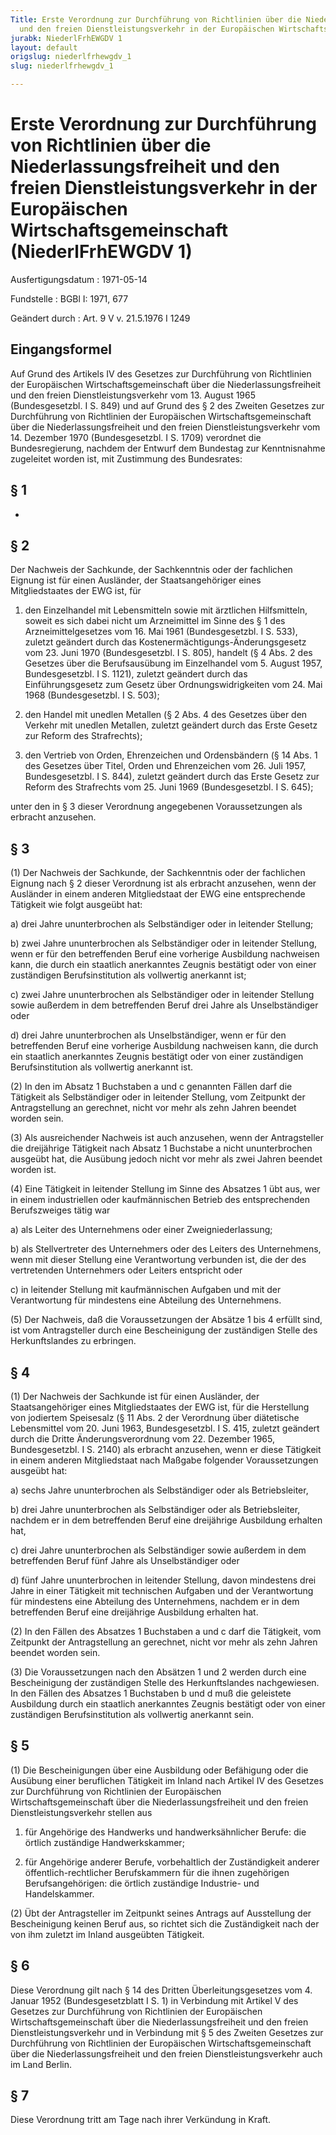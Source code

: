 ```yaml
---
Title: Erste Verordnung zur Durchführung von Richtlinien über die Niederlassungsfreiheit
  und den freien Dienstleistungsverkehr in der Europäischen Wirtschaftsgemeinschaft
jurabk: NiederlFrhEWGDV 1
layout: default
origslug: niederlfrhewgdv_1
slug: niederlfrhewgdv_1

---
```


# Erste Verordnung zur Durchführung von Richtlinien über die Niederlassungsfreiheit und den freien Dienstleistungsverkehr in der Europäischen Wirtschaftsgemeinschaft (NiederlFrhEWGDV 1)

Ausfertigungsdatum
:   1971-05-14

Fundstelle
:   BGBl I: 1971, 677

Geändert durch
:   Art. 9 V v. 21.5.1976 I 1249


## Eingangsformel

Auf Grund des Artikels IV des Gesetzes zur Durchführung von Richtlinien der Europäischen Wirtschaftsgemeinschaft über die Niederlassungsfreiheit und den freien Dienstleistungsverkehr vom 13. August 1965 (Bundesgesetzbl. I S. 849) und auf Grund des § 2 des Zweiten Gesetzes zur Durchführung von Richtlinien der Europäischen Wirtschaftsgemeinschaft über die Niederlassungsfreiheit und den freien Dienstleistungsverkehr vom 14. Dezember 1970 (Bundesgesetzbl. I S. 1709) verordnet die Bundesregierung, nachdem der Entwurf dem Bundestag zur Kenntnisnahme zugeleitet worden ist, mit Zustimmung des Bundesrates:


## § 1

-


## § 2

Der Nachweis der Sachkunde, der Sachkenntnis oder der fachlichen Eignung ist für einen Ausländer, der Staatsangehöriger eines Mitgliedstaates der EWG ist, für

1.  den Einzelhandel mit Lebensmitteln sowie mit ärztlichen Hilfsmitteln, soweit es sich dabei nicht um Arzneimittel im Sinne des
    § 1 des Arzneimittelgesetzes vom 16. Mai 1961 (Bundesgesetzbl. I S. 533), zuletzt geändert durch das Kostenermächtigungs-Änderungsgesetz vom 23. Juni 1970 (Bundesgesetzbl. I S. 805),                    handelt (§ 4 Abs. 2 des Gesetzes über die Berufsausübung im Einzelhandel vom 5. August 1957, Bundesgesetzbl. I S. 1121),
    zuletzt geändert durch das Einführungsgesetz zum Gesetz über Ordnungswidrigkeiten vom 24. Mai 1968 (Bundesgesetzbl. I S. 503);


2.  den Handel mit unedlen Metallen (§ 2 Abs. 4 des Gesetzes über den Verkehr mit unedlen Metallen,
    zuletzt geändert durch das Erste Gesetz zur Reform des Strafrechts);


3.  den Vertrieb von Orden, Ehrenzeichen und Ordensbändern (§ 14 Abs. 1 des Gesetzes über Titel, Orden und Ehrenzeichen vom 26. Juli 1957, Bundesgesetzbl. I S. 844),
    zuletzt geändert durch das Erste Gesetz zur Reform des Strafrechts vom 25. Juni 1969 (Bundesgesetzbl. I S. 645);



unter den in § 3 dieser Verordnung angegebenen Voraussetzungen als erbracht anzusehen.


## § 3

(1) Der Nachweis der Sachkunde, der Sachkenntnis oder der fachlichen Eignung nach § 2 dieser Verordnung ist als erbracht anzusehen, wenn der Ausländer in einem anderen Mitgliedstaat der EWG eine entsprechende Tätigkeit wie folgt ausgeübt hat:

a)  drei Jahre ununterbrochen als Selbständiger oder in leitender Stellung;


b)  zwei Jahre ununterbrochen als Selbständiger oder in leitender Stellung, wenn er für den betreffenden Beruf eine vorherige Ausbildung nachweisen kann, die durch ein staatlich anerkanntes Zeugnis bestätigt oder von einer zuständigen Berufsinstitution als vollwertig anerkannt ist;


c)  zwei Jahre ununterbrochen als Selbständiger oder in leitender Stellung sowie außerdem in dem betreffenden Beruf drei Jahre als Unselbständiger oder


d)  drei Jahre ununterbrochen als Unselbständiger, wenn er für den betreffenden Beruf eine vorherige Ausbildung nachweisen kann, die durch ein staatlich anerkanntes Zeugnis bestätigt oder von einer zuständigen Berufsinstitution als vollwertig anerkannt ist.




(2) In den im Absatz 1 Buchstaben a und c genannten Fällen darf die Tätigkeit als Selbständiger oder in leitender Stellung, vom Zeitpunkt der Antragstellung an gerechnet, nicht vor mehr als zehn Jahren beendet worden sein.

(3) Als ausreichender Nachweis ist auch anzusehen, wenn der Antragsteller die dreijährige Tätigkeit nach Absatz 1 Buchstabe a nicht ununterbrochen ausgeübt hat, die Ausübung jedoch nicht vor mehr als zwei Jahren beendet worden ist.

(4) Eine Tätigkeit in leitender Stellung im Sinne des Absatzes 1 übt aus, wer in einem industriellen oder kaufmännischen Betrieb des entsprechenden Berufszweiges tätig war

a)  als Leiter des Unternehmens oder einer Zweigniederlassung;


b)  als Stellvertreter des Unternehmers oder des Leiters des Unternehmens, wenn mit dieser Stellung eine Verantwortung verbunden ist, die der des vertretenden Unternehmers oder Leiters entspricht oder


c)  in leitender Stellung mit kaufmännischen Aufgaben und mit der Verantwortung für mindestens eine Abteilung des Unternehmens.




(5) Der Nachweis, daß die Voraussetzungen der Absätze 1 bis 4 erfüllt sind, ist vom Antragsteller durch eine Bescheinigung der zuständigen Stelle des Herkunftslandes zu erbringen.


## § 4

(1) Der Nachweis der Sachkunde ist für einen Ausländer, der Staatsangehöriger eines Mitgliedstaates der EWG ist, für die Herstellung von jodiertem Speisesalz (§ 11 Abs. 2 der Verordnung über diätetische Lebensmittel vom 20. Juni 1963, Bundesgesetzbl. I S. 415,
zuletzt geändert durch die Dritte Änderungsverordnung vom 22. Dezember 1965, Bundesgesetzbl. I S. 2140)              als erbracht anzusehen, wenn er diese Tätigkeit in einem anderen Mitgliedstaat nach Maßgabe folgender Voraussetzungen ausgeübt hat:

a)  sechs Jahre ununterbrochen als Selbständiger oder als Betriebsleiter,


b)  drei Jahre ununterbrochen als Selbständiger oder als Betriebsleiter, nachdem er in dem betreffenden Beruf eine dreijährige Ausbildung erhalten hat,


c)  drei Jahre ununterbrochen als Selbständiger sowie außerdem in dem betreffenden Beruf fünf Jahre als Unselbständiger oder


d)  fünf Jahre ununterbrochen in leitender Stellung, davon mindestens drei Jahre in einer Tätigkeit mit technischen Aufgaben und der Verantwortung für mindestens eine Abteilung des Unternehmens, nachdem er in dem betreffenden Beruf eine dreijährige Ausbildung erhalten hat.




(2) In den Fällen des Absatzes 1 Buchstaben a und c darf die Tätigkeit, vom Zeitpunkt der Antragstellung an gerechnet, nicht vor mehr als zehn Jahren beendet worden sein.

(3) Die Voraussetzungen nach den Absätzen 1 und 2 werden durch eine Bescheinigung der zuständigen Stelle des Herkunftslandes nachgewiesen. In den Fällen des Absatzes 1 Buchstaben b und d muß die geleistete Ausbildung durch ein staatlich anerkanntes Zeugnis bestätigt oder von einer zuständigen Berufsinstitution als vollwertig anerkannt sein.


## § 5

(1) Die Bescheinigungen über eine Ausbildung oder Befähigung oder die Ausübung einer beruflichen Tätigkeit im Inland nach Artikel IV des Gesetzes zur Durchführung von Richtlinien der Europäischen Wirtschaftsgemeinschaft über die Niederlassungsfreiheit und den freien Dienstleistungsverkehr stellen aus

1.  für Angehörige des Handwerks und handwerksähnlicher Berufe: die örtlich zuständige Handwerkskammer;


2.  für Angehörige anderer Berufe, vorbehaltlich der Zuständigkeit anderer öffentlich-rechtlicher Berufskammern für die ihnen zugehörigen Berufsangehörigen: die örtlich zuständige Industrie- und Handelskammer.




(2) Übt der Antragsteller im Zeitpunkt seines Antrags auf Ausstellung der Bescheinigung keinen Beruf aus, so richtet sich die Zuständigkeit nach der von ihm zuletzt im Inland ausgeübten Tätigkeit.


## § 6

Diese Verordnung gilt nach § 14 des Dritten Überleitungsgesetzes vom 4. Januar 1952 (Bundesgesetzblatt I S. 1) in Verbindung mit Artikel V des Gesetzes zur Durchführung von Richtlinien der Europäischen Wirtschaftsgemeinschaft über die Niederlassungsfreiheit und den freien Dienstleistungsverkehr und in Verbindung mit § 5 des Zweiten Gesetzes zur Durchführung von Richtlinien der Europäischen Wirtschaftsgemeinschaft über die Niederlassungsfreiheit und den freien Dienstleistungsverkehr auch im Land Berlin.


## § 7

Diese Verordnung tritt am Tage nach ihrer Verkündung in Kraft.

